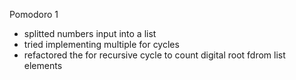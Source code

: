 Pomodoro 1 
 
- splitted numbers input into a list  
- tried implementing multiple for cycles
- refactored the for recursive cycle to count digital root fdrom list elements

